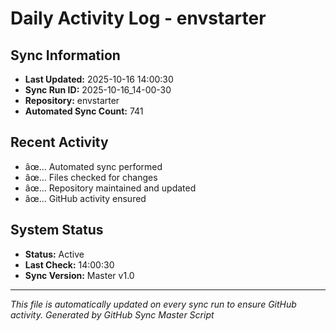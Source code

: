﻿# Daily Activity Log - envstarter

## Sync Information
- **Last Updated:** 2025-10-16 14:00:30
- **Sync Run ID:** 2025-10-16_14-00-30
- **Repository:** envstarter
- **Automated Sync Count:** 741

## Recent Activity
- âœ… Automated sync performed
- âœ… Files checked for changes
- âœ… Repository maintained and updated
- âœ… GitHub activity ensured

## System Status
- **Status:** Active
- **Last Check:** 14:00:30
- **Sync Version:** Master v1.0

---
*This file is automatically updated on every sync run to ensure GitHub activity.*
*Generated by GitHub Sync Master Script*
